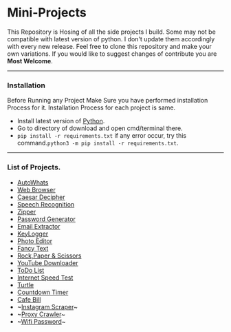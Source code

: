 # Mini-Projects

This Repository is Hosing of all the side projects I build. Some may not be compatible with latest version of python. I don't update them accordingly with every new release.
Feel free to clone this repository and make your own variations. If you would like to suggest changes of contribute you are **Most Welcome**. 

********
### Installation

Before Running any Project Make Sure you have performed installation Process for it. Installation Process for each project is same.

- Install latest version of [Python](https://www.python.org/downloads/).
- Go to directory of download and open cmd/terminal there.
- ``` pip install -r requirements.txt ``` if any error occur, try this command.``` python3 -m pip install -r requirements.txt ```.
*********

### List of Projects.
  
- [AutoWhats](https://github.com/nairitya03/Projects/tree/master/Mini-Projects/AutoWhats)
- [Web Browser](https://github.com/nairitya03/Projects/tree/master/Mini-Projects/Web%20Browser)
- [Caesar Decipher](https://github.com/nairitya03/Projects/tree/master/Mini-Projects/Caesar%20Decipher)
- [Speech Recognition](https://github.com/nairitya03/Projects/tree/master/Mini-Projects/Speech%20Recognition)
- [Zipper](https://github.com/nairitya03/Projects/tree/master/Mini-Projects/Zipper)
- [Password Generator](https://github.com/nairitya03/Projects/tree/master/Mini-Projects/Password%20Generator)
- [Email Extractor](https://github.com/nairitya03/Projects/tree/master/Mini-Projects/Email%20Extractor)
- [KeyLogger](https://github.com/nairitya03/Projects/tree/master/Mini-Projects/KeyLogger)  
- [Photo Editor](https://github.com/nairitya03/Projects/tree/master/Mini-Projects/Photo%20Editor)
- [Fancy Text](https://github.com/nairitya03/Projects/tree/master/Mini-Projects/Fancy%20Text)
- [Rock,Paper & Scissors](https://github.com/nairitya03/Projects/tree/master/Mini-Projects/Rock%2C%20Paper%20%26%20Scissors)
- [YouTube Downloader](https://github.com/nairitya03/Projects/tree/master/Mini-Projects/YouTube%20Downloader)
- [ToDo List](https://github.com/nairitya03/Projects/tree/master/Mini-Projects/ToDo%20List)  
- [Internet Speed Test](https://github.com/nairitya03/Projects/tree/master/Mini-Projects/Internet%20Speed%20Test)
- [Turtle](https://github.com/nairitya03/Projects/tree/master/Mini-Projects/Turtle)
- [Countdown Timer](https://github.com/nairitya03/Projects/tree/master/Mini-Projects/Countdown%20Timer)
- [Cafe Bill](https://github.com/nairitya03/Projects/tree/master/Mini-Projects/Cafe%20Bill)
- ~[Instagram Scraper](https://github.com/nairitya03/Projects/tree/master/Mini-Projects/Instagram%20Scraper)~
- ~[Proxy Crawler](https://github.com/nairitya03/Projects/tree/master/Mini-Projects/Proxy%20Crawler)~
- ~[Wifi Password](https://github.com/nairitya03/Projects/tree/master/Mini-Projects/Wifi%20Password)~